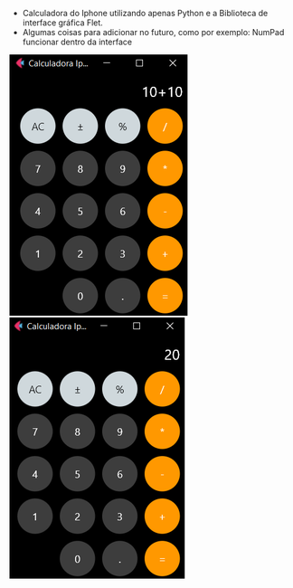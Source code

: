- Calculadora do Iphone utilizando apenas Python e a Biblioteca de interface gráfica Flet.
- Algumas coisas para adicionar no futuro, como por exemplo: NumPad funcionar dentro da interface


![Calculadora](https://github.com/miguelalbu/CalculadoraInterface/blob/main/imagem_2024-02-26_183906144.png)
![Calculadora](https://github.com/miguelalbu/CalculadoraInterface/blob/main/foto_calculadora.png)
